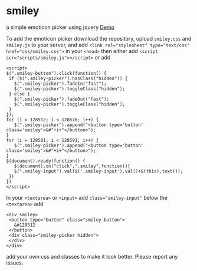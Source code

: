 # smiley
 a simple emoticon picker using jquery [Demo](https://jsfiddle.net/DrevanTonder/96mreuLq/)
 
 To add the emoticon picker download the repository, upload `smiley.css` and `smiley.js` to your server, and add `<link rel="stylesheet" type="text/css" href="css/smiley.css">` in your `<head>`
 then either add `<script scr="scripts/smiley.js"></script>` or add 
 ```
 <script>
 $(".smiley-button").click(function() {
  if ($(".smiley-picker").hasClass("hidden")) {
    $(".smiley-picker").fadeIn("fast");
    $(".smiley-picker").toggleClass("hidden");
  } else {
    $(".smiley-picker").fadeOut("fast");
    $(".smiley-picker").toggleClass("hidden");
  }
});
for (i = 128512; i < 128576; i++) {
    $(".smiley-picker").append("<button type='button' class='smiley'>&#"+i+"</button>");
}
for (i = 128581; i < 128591; i++) {
    $(".smiley-picker").append("<button type='button' class='smiley'>&#"+i+"</button>");
}
$(document).ready(function() {
	$(document).on("click",".smiley",function(){
  	$(".smiley-input").val($('.smiley-input').val()+$(this).text());
  })
})
 </script>
 ```
 In your `<textarea>` or `<input>` add `class="smiley-input"` 
 below the `<textarea>` add 
 ```
 <div smiley>
  <button type="button" class="smiley-button">
    &#128512
  </button>
  <div class="smiley-picker hidden">
  </div>
</div>
```
add your own css and classes to make it look better.
Please report any issues.
